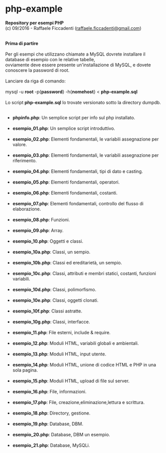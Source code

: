 # php-example
<strong> Repository per esempi PHP </strong>
<br>
(c) 09/2016 - Raffaele Ficcadenti (raffaele.ficcadenti@gmail.com) <br><br>
<p>
	<b>Prima di partire</b><br><br>
	Per gli esempi che utilizzano chiamate a MySQL dovrete installare il database di esempio con le relative tabelle,<br>
	ovviamente deve essere presente un'installazione di MySQL, e dovete conoscere la password di root.<br><br>
	Lanciare da riga di comando:<br><br>
		mysql -u <strong>root</strong> -p{<strong>password</strong>} -h{<strong>nomehost</strong>} < <strong>php-example.sql</strong><br><br>
	Lo script <strong>php-example.sql</strong> lo trovate versionato sotto la directory dumpdb.
</p>

<ul>
	<br>
	<li><b>phpinfo.php</b>: Un semplice script per info sul php installato.</li>
	<br>
	<li><b>esempio_01.php</b>: Un semplice script introduttivo.</li>
	<br>
	<li><b>esempio_02.php</b>: Elementi fondamentali, le variabili assegnazione per valore.</li>
	<br>
	<li><b>esempio_03.php</b>: Elementi fondamentali, le variabili assegnazione per riferimento.</li>
	<br>
	<li><b>esempio_04.php</b>: Elementi fondamentali, tipi di dato e casting.</li>
	<br>
	<li><b>esempio_05.php</b>: Elementi fondamentali, operatori.</li>
	<br>
	<li><b>esempio_06.php</b>: Elementi fondamentali, costanti.</li>
	<br>
	<li><b>esempio_07.php</b>: Elementi fondamentali, controllo del flusso di elaborazione.</li>
	<br>
	<li><b>esempio_08.php</b>: Funzioni.</li>
	<br>
	<li><b>esempio_09.php</b>: Array.</li>
	<br>
	<li><b>esempio_10.php</b>: Oggetti e classi.</li>
	<br>
	<li><b>esempio_10a.php</b>: Classi, un sempio.</li>
	<br>
	<li><b>esempio_10b.php</b>: Classi ed ereditarietà, un sempio.</li>
	<br>
	<li><b>esempio_10c.php</b>: Classi, attributi e membri statici, costanti, funzioni variabili.</li>
	<br>
	<li><b>esempio_10d.php</b>: Classi, polimorfismo.</li>
	<br>
	<li><b>esempio_10e.php</b>: Classi, oggetti clonati.</li>
	<br>
	<li><b>esempio_10f.php</b>: Classi astratte.</li>
	<br>
	<li><b>esempio_10g.php</b>: Classi, interfacce.</li>
	<br>
	<li><b>esempio_11.php</b>: File esterni, include & require.</li>
	<br>
	<li><b>esempio_12.php</b>: Moduli HTML, variabili globali e ambientali.</li>
	<br>
	<li><b>esempio_13.php</b>: Moduli HTML, input utente.</li>
	<br>
	<li><b>esempio_14.php</b>: Moduli HTML, unione di codice HTML e PHP in una sola pagina.</li>
	<br>
	<li><b>esempio_15.php</b>: Moduli HTML, upload di file sul server.</li>
	<br>
	<li><b>esempio_16.php</b>: File, informazioni.</li>
	<br>
	<li><b>esempio_17.php</b>: File, creazione,eliminazione,lettura e scrittura.</li>
	<br>
	<li><b>esempio_18.php</b>: Directory, gestione.</li>
	<br>
	<li><b>esempio_19.php</b>: Database, DBM.</li>
	<br>
	<li><b>esempio_20.php</b>: Database, DBM un esempio.</li>
	<br>
	<li><b>esempio_21.php</b>: Database, MySQLi.</li>
</ul>
